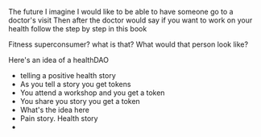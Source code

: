The future I imagine
I would like to be able to have someone go to a doctor's visit
Then after the doctor would say
if you want to work on your health
follow the step by step in this book

Fitness superconsumer? what is that?
What would that person look like?

Here's an idea of a healthDAO
- telling a positive health story
- As you tell a story you get tokens
- You attend a workshop and you get a token
- You share you story you get a token
- What's the idea here
- Pain story. Health story
- 